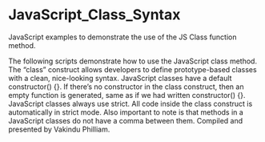 # JavaScript_Class_Syntax
JavaScript examples to demonstrate the use of the JS Class function method.

The following scripts demonstrate how to use the JavaScript class method.
The “class” construct allows developers to define prototype-based classes with a clean, nice-looking syntax.
JavaScript classes have a default constructor() {}.
If there’s no constructor in the class construct, then an empty function is generated, same as if we had written constructor() {}.
JavaScript classes always use strict.
All code inside the class construct is automatically in strict mode.
Also important to note is that methods in a JavaScript classes do not have a comma between them.
Compiled and presented by Vakindu Philliam.
